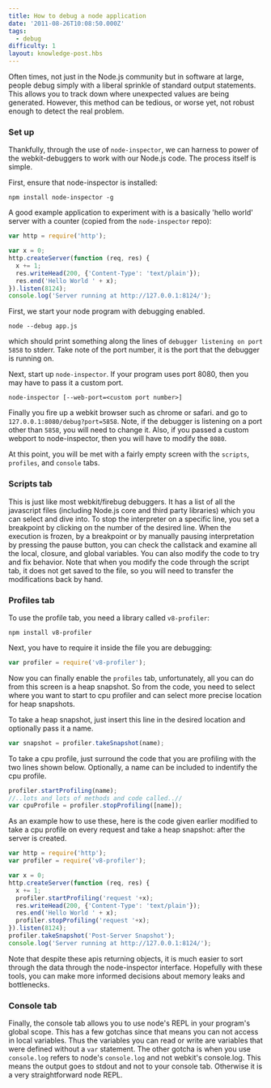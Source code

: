 ```yaml
---
title: How to debug a node application
date: '2011-08-26T10:08:50.000Z'
tags:
  - debug
difficulty: 1
layout: knowledge-post.hbs
---
```


Often times, not just in the Node.js community but in software at large, people debug simply with a liberal sprinkle of standard output statements. This allows you to track down where unexpected values are being generated. However, this method can be tedious, or worse yet, not robust enough to detect the real problem.

### Set up

Thankfully, through the use of `node-inspector`, we can harness to power of the webkit-debuggers to work with our Node.js code. The process itself is simple.

First, ensure that node-inspector is installed:

```
npm install node-inspector -g
```

A good example application to experiment with is a basically 'hello world' server with a counter (copied from the `node-inspector` repo):

```javascript
var http = require('http');

var x = 0;
http.createServer(function (req, res) {
  x += 1;
  res.writeHead(200, {'Content-Type': 'text/plain'});
  res.end('Hello World ' + x);
}).listen(8124);
console.log('Server running at http://127.0.0.1:8124/');
```

First, we start your node program with debugging enabled.

```
node --debug app.js
```

which should print something along the lines of `debugger listening on port 5858` to stderr. Take note of the port number, it is the port that the debugger is running on.

Next, start up `node-inspector`. If your program uses port 8080, then you may have to pass it a custom port.

```
node-inspector [--web-port=<custom port number>]
```

Finally you fire up a webkit browser such as chrome or safari. and go to `127.0.0.1:8080/debug?port=5858`. Note, if the debugger is listening on a port other than `5858`, you will need to change it. Also, if you passed a custom webport to node-inspector, then you will have to modify the `8080`.

At this point, you will be met with a fairly empty screen with the `scripts`, `profiles`, and `console` tabs.

### Scripts tab

This is just like most webkit/firebug debuggers. It has a list of all the javascript files (including Node.js core and third party libraries) which you can select and dive into. To stop the interpreter on a specific line, you set a breakpoint by clicking on the number of the desired line. When the execution is frozen, by a breakpoint or by manually pausing interpretation by pressing the pause button, you can check the callstack and examine all the local, closure, and global variables. You can also modify the code to try and fix behavior. Note that when you modify the code through the script tab, it does not get saved to the file, so you will need to transfer the modifications back by hand.

### Profiles tab

To use the profile tab, you need a library called `v8-profiler`:

```
npm install v8-profiler
```

Next, you have to require it inside the file you are debugging:

```javascript
var profiler = require('v8-profiler');
```

Now you can finally enable the `profiles` tab, unfortunately, all you can do from this screen is a heap snapshot. So from the code, you need to select where you want to start to cpu profiler and can select more precise location for heap snapshots.

To take a heap snapshot, just insert this line in the desired location and optionally pass it a name.

```javascript
var snapshot = profiler.takeSnapshot(name);
```

To take a cpu profile, just surround the code that you are profiling with the two lines shown below.  Optionally, a name can be included to indentify the cpu profile.

```javascript
profiler.startProfiling(name);
//..lots and lots of methods and code called..//
var cpuProfile = profiler.stopProfiling([name]);
```

As an example how to use these, here is the code given earlier modified to take a cpu profile on every request and take a heap snapshot: after the server is created.

```javascript
var http = require('http');
var profiler = require('v8-profiler');

var x = 0;
http.createServer(function (req, res) {
  x += 1;
  profiler.startProfiling('request '+x);
  res.writeHead(200, {'Content-Type': 'text/plain'});
  res.end('Hello World ' + x);
  profiler.stopProfiling('request '+x);
}).listen(8124);
profiler.takeSnapshot('Post-Server Snapshot');
console.log('Server running at http://127.0.0.1:8124/');
```

Note that despite these apis returning objects, it is much easier to sort through the data through the node-inspector interface. Hopefully with these tools, you can make more informed decisions about memory leaks and bottlenecks.

### Console tab

Finally, the console tab allows you to use node's REPL in your program's global scope. This has a few gotchas since that means you can not access in local variables. Thus the variables you can read or write are variables that were defined without a `var` statement. The other gotcha is when you use `console.log` refers to node's `console.log` and not webkit's console.log. This means the output goes to stdout and not to your console tab. Otherwise it is a very straightforward node REPL.
